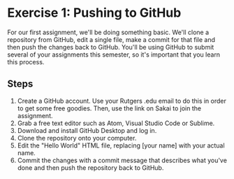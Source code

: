 # Exercise 1: Pushing to GitHub

For our first assignment, we'll be doing something basic. We'll clone a repository from GitHub, edit a single file, make a commit for that file and then push the changes back to GitHub. You'll be using GitHub to submit several of your assignments this semester, so it's important that you learn this process.

## Steps
1. Create a GitHub account. Use your Rutgers .edu email to do this in order to get some free goodies. Then, use the link on Sakai to join the assignment.
2. Grab a free text editor such as Atom, Visual Studio Code or Sublime.
3. Download and install GitHub Desktop and log in.
4. Clone the repository onto your computer.
5. Edit the "Hello World" HTML file, replacing [your name] with your actual name.
6. Commit the changes with a commit message that describes what you've done and then push the repository back to GitHub.

